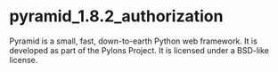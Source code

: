 # pyramid_1.8.2_authorization
Pyramid is a small, fast, down-to-earth Python web framework. It is developed as part of the Pylons Project. It is licensed under a BSD-like license.
